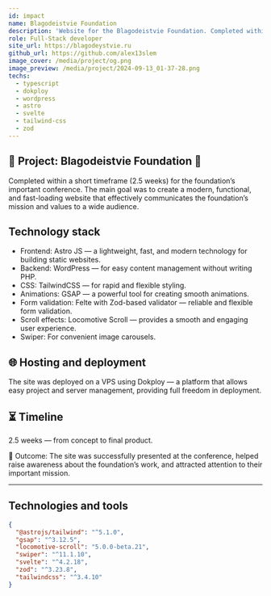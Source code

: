 ```yaml
---
id: impact
name: Blagodeistvie Foundation
description: 'Website for the Blagodeistvie Foundation. Completed within a short timeframe (2.5 weeks) for the foundation’s important conference. The main goal was to create a modern, functional, and fast-loading website that effectively communicates the foundation’s mission and values to a wide audience.'
role: Full-Stack developer
site_url: https://blagodeystvie.ru
github_url: https://github.com/alex13slem
image_cover: /media/project/og.png
image_preview: /media/project/2024-09-13_01-37-28.png
techs:
  - typescript
  - dokploy
  - wordpress
  - astro
  - svelte
  - tailwind-css
  - zod
---
```

## 🚀 Project: Blagodeistvie Foundation 🚀

Completed within a short timeframe (2.5 weeks) for the foundation’s important conference. The main goal was to create a modern, functional, and fast-loading website that effectively communicates the foundation’s mission and values to a wide audience.

## Technology stack

- Frontend: Astro JS — a lightweight, fast, and modern technology for building static websites.
- Backend: WordPress — for easy content management without writing PHP.
- CSS: TailwindCSS — for rapid and flexible styling.
- Animations: GSAP — a powerful tool for creating smooth animations.
- Form validation: Felte with Zod-based validator — reliable and flexible form validation.
- Scroll effects: Locomotive Scroll — provides a smooth and engaging user experience.
- Swiper: For convenient image carousels.

## 🌐 Hosting and deployment

The site was deployed on a VPS using Dokploy — a platform that allows easy project and server management, providing full freedom in deployment.

## ⏳ Timeline

2.5 weeks — from concept to final product.

🎯 Outcome:
The site was successfully presented at the conference, helped raise awareness about the foundation’s work, and attracted attention to their important mission.

---

## Technologies and tools

```json
{
  "@astrojs/tailwind": "^5.1.0",
  "gsap": "^3.12.5",
  "locomotive-scroll": "5.0.0-beta.21",
  "swiper": "^11.1.10",
  "svelte": "^4.2.18",
  "zod": "^3.23.8",
  "tailwindcss": "^3.4.10"
}
```
